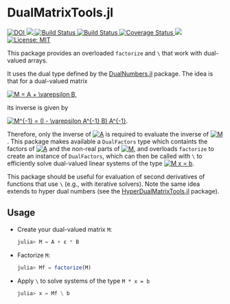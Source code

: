 # DualMatrixTools.jl

<p>
  <a href="https://doi.org/10.5281/zenodo.1493572">
    <img src="https://zenodo.org/badge/DOI/10.5281/zenodo.1493572.svg" alt="DOI">
  </a>
  <a href="https://briochemc.github.io/DualMatrixTools.jl/stable">
    <img src=https://img.shields.io/badge/docs-stable-blue.svg>
  </a>
  <a href="https://travis-ci.com/briochemc/DualMatrixTools.jl">
    <img alt="Build Status" src="https://travis-ci.com/briochemc/DualMatrixTools.jl.svg?branch=master">
  </a>
  <a href="https://travis-ci.org/briochemc/DualMatrixTools.jl">
    <img alt="Build Status" src="https://travis-ci.org/briochemc/DualMatrixTools.jl.svg?branch=master">
  </a>
  <a href='https://coveralls.io/github/briochemc/DualMatrixTools.jl?branch=master'>
    <img src='https://coveralls.io/repos/github/briochemc/DualMatrixTools.jl/badge.svg?branch=master' alt='Coverage Status' />
  </a>
  <a href="https://codecov.io/gh/briochemc/DualMatrixTools.jl">
    <img src="https://codecov.io/gh/briochemc/DualMatrixTools.jl/branch/master/graph/badge.svg" />
  </a>
  <a href="https://github.com/briochemc/DualMatrixTools.jl/blob/master/LICENSE">
    <img alt="License: MIT" src="https://img.shields.io/badge/License-MIT-yellow.svg">
  </a>
</p>

This package provides an overloaded `factorize` and `\` that work with dual-valued arrays.

It uses the dual type defined by the [DualNumbers.jl](https://github.com/JuliaDiff/DualNumbers.jl) package.
The idea is that for a dual-valued matrix

<a href="https://www.codecogs.com/eqnedit.php?latex=\fn_phv&space;M&space;=&space;A&space;&plus;&space;\varepsilon&space;B" target="_blank"><img src="https://latex.codecogs.com/gif.latex?\fn_phv&space;M&space;=&space;A&space;&plus;&space;\varepsilon&space;B" title="M = A + \varepsilon B" /></a>,

its inverse is given by

<a href="https://www.codecogs.com/eqnedit.php?latex=\fn_phv&space;M^{-1}&space;=&space;(I&space;-&space;\varepsilon&space;A^{-1}&space;B)&space;A^{-1}" target="_blank"><img src="https://latex.codecogs.com/gif.latex?\fn_phv&space;M^{-1}&space;=&space;(I&space;-&space;\varepsilon&space;A^{-1}&space;B)&space;A^{-1}" title="M^{-1} = (I - \varepsilon A^{-1} B) A^{-1}" /></a>.

Therefore, only the inverse of <a href="https://www.codecogs.com/eqnedit.php?latex=\fn_phv&space;A" target="_blank"><img src="https://latex.codecogs.com/gif.latex?\fn_phv&space;A" title="A" /></a> is required to evaluate the inverse of <a href="https://www.codecogs.com/eqnedit.php?latex=\fn_phv&space;M" target="_blank"><img src="https://latex.codecogs.com/gif.latex?\fn_phv&space;M" title="M" /></a>.
This package makes available a `DualFactors` type which containts the factors of <a href="https://www.codecogs.com/eqnedit.php?latex=\fn_phv&space;A" target="_blank"><img src="https://latex.codecogs.com/gif.latex?\fn_phv&space;A" title="A" /></a> and the non-real parts of <a href="https://www.codecogs.com/eqnedit.php?latex=\fn_phv&space;M" target="_blank"><img src="https://latex.codecogs.com/gif.latex?\fn_phv&space;M" title="M" /></a>, and overloads `factorize` to create an instance of `DualFactors`, which can then be called with `\` to efficiently solve dual-valued linear systems of the type <a href="https://www.codecogs.com/eqnedit.php?latex=\fn_phv&space;M&space;x&space;=&space;b" target="_blank"><img src="https://latex.codecogs.com/gif.latex?\fn_phv&space;M&space;x&space;=&space;b" title="M x = b" /></a>. 

This package should be useful for evaluation of second derivatives of functions that use `\` (e.g., with iterative solvers).
Note the same idea extends to hyper dual numbers (see the [HyperDualMatrixTools.jl](https://github.com/briochemc/HyperDualMatrixTools.jl) package).

## Usage

- Create your dual-valued matrix `M`:
    ```julia
    julia> M = A + ε * B
    ```

- Factorize `M`:
    ```julia
    julia> Mf = factorize(M)
    ```

- Apply `\` to solve systems of the type `M * x = b`
    ```julia
    julia> x = Mf \ b
    ```




